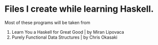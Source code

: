 Files I create while learning Haskell.
====

Most of these programs will be taken from
1. Learn You a Haskell for Great Good | by Miran Lipovaca
2. Purely Functional Data Structures | by Chris Okasaki
